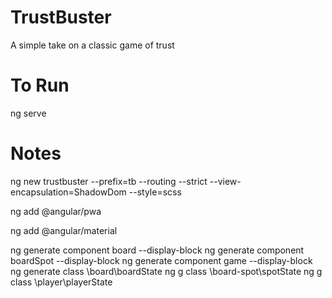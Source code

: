# TrustBuster
A simple take on a classic game of trust

# To Run
ng serve

# Notes
ng new trustbuster --prefix=tb --routing --strict --view-encapsulation=ShadowDom --style=scss

ng add @angular/pwa

ng add @angular/material

ng generate component board --display-block
ng generate component boardSpot --display-block
ng generate component game --display-block
ng generate class \board\boardState
ng g class \board-spot\spotState
ng g class \player\playerState